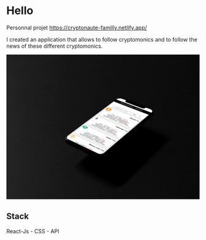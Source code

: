 # Hello

Personnal projet 
https://cryptonaute-familly.netlify.app/

I created an application that allows to follow cryptomonics and to follow the news of these different cryptomonics.

![Screenshot](cryptaunote.png)

## Stack

React-Js - CSS - API 



